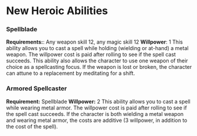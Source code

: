 # New Heroic Abilities

### Spellblade
**Requirements:**: Any weapon skill 12, any magic skill 12
**Willpower**: 1
This ability allows you to cast a spell while holding (wielding or at-hand) a metal weapon. The willpower cost is paid after rolling to see if the spell cast succeeds. This ability also allows the character to use one weapon of their choice as a spellcasting focus. If the weapon is lost or broken, the character can attune to a replacement by meditating for a shift.

### Armored Spellcaster
**Requirement:** Spellblade
**Willpower:** 2
This ability allows you to cast a spell while wearing metal armor. The willpower cost is paid after rolling to see if the spell cast succeeds. If the character is both wielding a metal weapon and wearing metal armor, the costs are additive (3 willpower, in addition to the cost of the spell).
